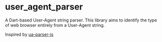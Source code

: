 # user_agent_parser

A Dart-based User-Agent string parser. This library aims to identify the type of web browser entirely from a User-Agent string.

Inspired by [ua-parser-js](https://www.npmjs.com/package/ua-parser-js)
